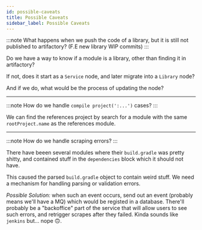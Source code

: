 ```yaml
---
id: possible-caveats
title: Possible Caveats
sidebar_label: Possible Caveats
---
```

:::note
What happens when we push the code of a library, but it is still not published to artifactory? (F.E new library WIP commits)
:::

Do we have a way to know if a module is a library, other than finding it in artifactory?

If not, does it start as a `Service` node, and later migrate into a `Library` node?

And if we do, what would be the process of updating the node?

---

:::note
How do we handle `compile project(':...')` cases?
:::

We can find the references project by search for a module with the same `rootProject.name` as the references module.

---

:::note
How do we handle scraping errors? 
:::

There have beeen several modules where their `build.gradle` was pretty shitty, and contained stuff in the `dependencies` block which it should not have.

This caused the parsed `build.gradle` object to contain weird stuff. We need a mechanism for handling parsing or validation errors.

_Possible Solution:_ when such an event occurs, send out an event (probably means we'll have a MQ) which would be registed in a database. There'll probably be a "backoffice" part of the service that will allow users to see such errors, and retrigger scrapes after they failed. Kinda sounds like `jenkins` but... nope 🙃.